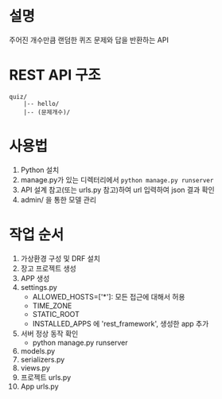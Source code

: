 # 설명

주어진 개수만큼 랜덤한 퀴즈 문제와 답을 반환하는 API



# REST API 구조

```
quiz/
	|-- hello/
	|-- (문제개수)/
```



# 사용법

1. Python 설치
2. manage.py가 있는 디렉터리에서 `python manage.py runserver`
3. API 설계 참고(또는 urls.py 참고)하여 url 입력하여 json 결과 확인
4. admin/ 을 통한 모델 관리



# 작업 순서

1. 가상환경 구성 및 DRF 설치
2. 장고 프로젝트 생성
3. APP 생성
4. settings.py
    - ALLOWED_HOSTS=['*']: 모든 접근에 대해서 허용
    - TIME_ZONE
    - STATIC_ROOT
    - INSTALLED_APPS 에 'rest_framework', 생성한 app 추가
5. 서버 정상 동작 확인
    - python manage.py runserver
6. models.py
7. serializers.py
8. views.py
9. 프로젝트 urls.py
10. App urls.py
